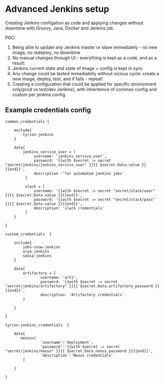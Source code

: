 # Advanced Jenkins setup

Creating Jenkins configation as code and applying changes without downtime with Groovy, Java, Docker and Jenkins job.

POC: 
1) Being able to update any Jenkins master or slave immediately - no new image, no redeploy, no downtime 
2) No manual changes through UI - everything is kept as a code, and as a result:
3) Jenkins current state and state of image + config is kept in sync
4) Any change could be tested immediatelly without vicious cycle: create a new image, deploy, test, and if fails - repeat!
5) Creating a configuration that could be applied for specific environment only(prod vs test/dev Jenkins), with inheritence of common config and custom per jenkins config

## Example credentials config

```
common_credentials {

    exclude{
        tyrion-jenkins
    }

    data{
        jenkins_service_user = [
             username: 'jenkins_service_user',
             password: '{{with $secret := secret "secret/jenkins/jenkins_service_user" }}{{ $secret.Data.value }}{{end}}',
             description :'for automated jenkins jobs'
         ]

         slack = [
             username: '{{with $secret := secret "secret/slack/user" }}{{ $secret.Data.value }}{{end}}',
             password: '{{with $secret := secret "secret/slack/pass" }}{{ $secret.Data.value }}{{end}}',
             description: 'slack credentials'
         ]
    }

}

custom_credentials  {

    include{
        john-snow-jenkins
        arya-jenkins
        sansa-jenkins
    }

    data{
        artifactory = [
                username: 'arti',
                password: '{{with $secret := secret "secret/jenkins/artifactory" }}{{ $secret.Data.artifactory_password }}{{end}}',
                description: 'Artifactory credentials'
        ]

    }

}

tyrion-jenkins_credentials  {

    data{
       nexus=[
                'username':'deployment',
                'password':'{{with $secret := secret "secret/jenkins/nexus" }}{{ $secret.Data.nexus_password }}{{end}}',
                'description':'Nexus credentials'
        ]

    }

}
```
